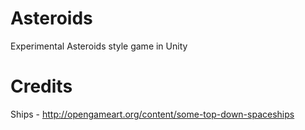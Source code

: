 Asteroids
=========

Experimental Asteroids style game in Unity

Credits
=======

Ships - http://opengameart.org/content/some-top-down-spaceships
